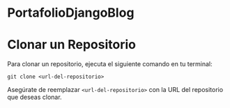 # PortafolioDjangoBlog


# Clonar un Repositorio

Para clonar un repositorio, ejecuta el siguiente comando en tu terminal:

```
git clone <url-del-repositorio>
```

Asegúrate de reemplazar `<url-del-repositorio>` con la URL del repositorio que deseas clonar.


